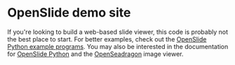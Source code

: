 # OpenSlide demo site

If you're looking to build a web-based slide viewer, this code is probably
not the best place to start.  For better examples, check out the [OpenSlide
Python example programs][1].  You may also be interested in the
documentation for [OpenSlide Python][2] and the [OpenSeadragon][3] image
viewer.

[1]: https://github.com/openslide/openslide-python/tree/master/examples/deepzoom
[2]: http://openslide.org/api/python/
[3]: http://openseadragon.github.io/docs/
